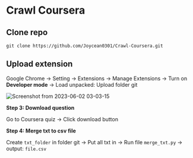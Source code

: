 # Crawl Coursera


## **Clone repo**
```
git clone https://github.com/Joycean0301/Crawl-Coursera.git
```

## **Upload extension**

Google Chrome -> Setting -> Extensions -> Manage Extensions -> Turn on **Developer mode** -> Load unpacked: Upload folder git

![Screenshot from 2023-06-02 03-03-15](https://github.com/Joycean0301/Courseraaa/assets/103662477/da471081-ae73-451f-8365-ee00c3396781)

**Step 3: Download question**

Go to Coursera quiz -> Click download button 


**Step 4: Merge txt to csv file**

Create `txt_folder` in folder git -> Put all txt in -> Run file `merge_txt.py` -> output: `file.csv`
